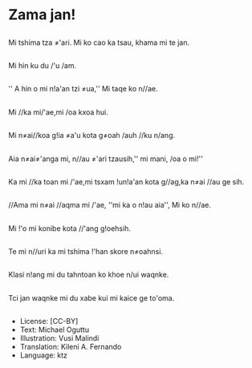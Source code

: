# Zama jan!

##
Mi tshima tza ≠'ari. Mi ko cao ka tsau, khama mi te jan.

##
Mi hin ku du /'u /am.

##
'' A hin o mi n!a'an tzi ≠ua,'' Mi taqe ko n//ae.

##
Mi //ka mi/'ae,mi /oa kxoa hui.

##
Mi n≠ai//koa g!ia ≠a'u kota g≠oah /auh //ku n/ang.

##
Aia n≠ai≠'anga mi, n//au ≠'ari tzausih,'' mi mani, /oa o mi!''

##
Ka mi //ka toan mi /'ae,mi tsxam !un!a'an kota g//ag,ka n≠ai //au ge sih.

##
//Ama mi n≠ai //aqma mi /'ae, ''mi ka o n!au aia'', Mi ko n//ae.

##
Mi !'o mi konibe kota //'ang g!oehsih.

##
Te mi n//uri ka mi tshima !'han skore n≠oahnsi.

##
Klasi n!ang mi du tahntoan ko khoe n/ui waqnke.

##
Tci jan waqnke mi du xabe kui mi kaice ge to'oma.

##
* License: [CC-BY]
* Text: Michael Oguttu
* Illustration: Vusi Malindi
* Translation: Kileni A. Fernando
* Language: ktz
